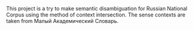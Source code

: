 This project is a try to make semantic disambiguation for Russian National Corpus using the method of context intersection.
The sense contexts are taken from Малый Академический Словарь.

